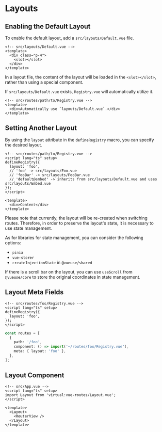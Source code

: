 # Layouts

## Enabling the Default Layout

To enable the default layout, add a `src/layouts/Default.vue` file.

```vue
<!-- src/layouts/Default.vue -->
<template>
  <div class="p-4">
    <slot></slot>
  </div>
</template>
```

In a layout file, the content of the layout will be loaded in the `<slot></slot>`, rather than using a special component.

If `src/layouts/Default.vue` exists, `Registry.vue` will automatically utilize it.

```vue
<!-- src/routes/path/to/Registry.vue -->
<template>
  <div>Automatically use `layouts/Default.vue`.</div>
</template>
```

## Setting Another Layout

By using the `layout` attribute in the `defineRegistry` macro, you can specify the desired layout.

```vue
<!-- src/routes/path/to/Registry.vue -->
<script lang="ts" setup>
defineRegistry({
  layout: 'foo',
  // 'foo' -> src/layouts/Foo.vue
  // 'fooBar' -> src/layouts/FooBar.vue
  // 'default@embed' -> inherits from src/layouts/Default.vue and uses src/layouts/Embed.vue
});
</script>

<template>
  <div>Content</div>
</template>
```

Please note that currently, the layout will be re-created when switching routes. Therefore, in order to preserve the layout's state, it is necessary to use state management.

As for libraries for state management, you can consider the following options:

- `pinia`
- `vue-storer`
- `createInjectionState` in `@vueuse/shared`

If there is a scroll bar on the layout, you can use `useScroll` from `@vueuse/core` to store the original coordinates in state management.

## Layout Meta Fields

```vue
<!-- src/routes/foo/Registry.vue -->
<script lang="ts" setup>
defineRegistry({
  layout: 'foo',
});
</script>
```

```ts
const routes = [
  {
    path: '/foo',
    component: () => import('~/routes/foo/Registry.vue'),
    meta: { layout: 'foo' },
  },
];
```

## Layout Component

```vue
<!-- src/App.vue -->
<script lang="ts" setup>
import Layout from 'virtual:vue-routes/Layout.vue';
</script>

<template>
  <Layout>
    <RouterView />
  </Layout>
</template>
```
